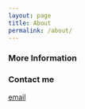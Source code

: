 ```yaml
---
layout: page
title: About
permalink: /about/
---
```




### More Information


### Contact me

[email](rohangautam9@yahoo.com)
